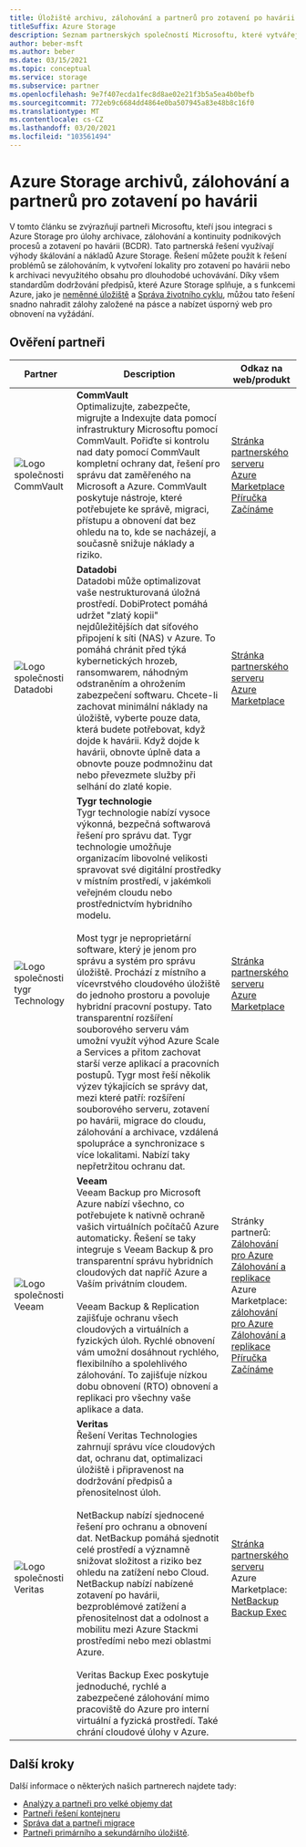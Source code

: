 ```yaml
---
title: Úložiště archivu, zálohování a partnerů pro zotavení po havárii
titleSuffix: Azure Storage
description: Seznam partnerských společností Microsoftu, které vytvářejí zákaznická řešení pro archivaci, zálohování a BCDR s Azure Storage
author: beber-msft
ms.author: beber
ms.date: 03/15/2021
ms.topic: conceptual
ms.service: storage
ms.subservice: partner
ms.openlocfilehash: 9e7f407ecda1fec8d8ae02e21f3b5a5ea4b0befb
ms.sourcegitcommit: 772eb9c6684dd4864e0ba507945a83e48b8c16f0
ms.translationtype: MT
ms.contentlocale: cs-CZ
ms.lasthandoff: 03/20/2021
ms.locfileid: "103561494"
---
```

# <a name="azure-storage-archive-backup-and-disaster-recovery-partners"></a>Azure Storage archivů, zálohování a partnerů pro zotavení po havárii

V tomto článku se zvýrazňují partneři Microsoftu, kteří jsou integraci s Azure Storage pro úlohy archivace, zálohování a kontinuity podnikových procesů a zotavení po havárii (BCDR). Tato partnerská řešení využívají výhody škálování a nákladů Azure Storage. Řešení můžete použít k řešení problémů se zálohováním, k vytvoření lokality pro zotavení po havárii nebo k archivaci nevyužitého obsahu pro dlouhodobé uchovávání. Díky všem standardům dodržování předpisů, které Azure Storage splňuje, a s funkcemi Azure, jako je [neměnné úložiště](../../../blobs/storage-blob-immutable-storage.md) a [Správa životního cyklu](../../../blobs/storage-lifecycle-management-concepts.md), můžou tato řešení snadno nahradit zálohy založené na pásce a nabízet úsporný web pro obnovení na vyžádání.

## <a name="verified-partners"></a>Ověření partneři

| Partner | Description | Odkaz na web/produkt |
| ------- | ----------- | -------------------- |
|![Logo společnosti CommVault](./media/commvault-logo.jpg) |**CommVault**<br>Optimalizujte, zabezpečte, migrujte a Indexujte data pomocí infrastruktury Microsoftu pomocí CommVault. Pořiďte si kontrolu nad daty pomocí CommVault kompletní ochrany dat, řešení pro správu dat zaměřeného na Microsoft a Azure. CommVault poskytuje nástroje, které potřebujete ke správě, migraci, přístupu a obnovení dat bez ohledu na to, kde se nacházejí, a současně snižuje náklady a riziko.|[Stránka partnerského serveru](https://www.commvault.com/complete-data-protection)<br>[Azure Marketplace](https://azuremarketplace.microsoft.com/marketplace/apps/commvault.commvault)<br>[Příručka Začínáme](./commvault/commvault-solution-guide.md)|
|![Logo společnosti Datadobi](./media/datadob-logo.png) |**Datadobi**<br> Datadobi může optimalizovat vaše nestrukturovaná úložná prostředí. DobiProtect pomáhá udržet "zlatý kopii" nejdůležitějších dat síťového připojení k síti (NAS) v Azure. To pomáhá chránit před týká kybernetických hrozeb, ransomwarem, náhodným odstraněním a ohrožením zabezpečení softwaru. Chcete-li zachovat minimální náklady na úložiště, vyberte pouze data, která budete potřebovat, když dojde k havárii. Když dojde k havárii, obnovte úplně data a obnovte pouze podmnožinu dat nebo převezmete služby při selhání do zlaté kopie. |[Stránka partnerského serveru](https://datadobi.com/partners/microsoft/)<br>[Azure Marketplace](https://azuremarketplace.microsoft.com/marketplace/apps/datadobi1602192408529.datadobi-dobiprotect?tab=Overview)|
 ![Logo společnosti tygr Technology](./media/tiger-logo.png) |**Tygr technologie**<br>Tygr technologie nabízí vysoce výkonná, bezpečná softwarová řešení pro správu dat. Tygr technologie umožňuje organizacím libovolné velikosti spravovat své digitální prostředky v místním prostředí, v jakémkoli veřejném cloudu nebo prostřednictvím hybridního modelu. <br><br> Most tygr je neproprietární software, který je jenom pro správu a systém pro správu úložiště. Prochází z místního a vícevrstvého cloudového úložiště do jednoho prostoru a povoluje hybridní pracovní postupy. Tato transparentní rozšíření souborového serveru vám umožní využít výhod Azure Scale a Services a přitom zachovat starší verze aplikací a pracovních postupů. Tygr most řeší několik výzev týkajících se správy dat, mezi které patří: rozšíření souborového serveru, zotavení po havárii, migrace do cloudu, zálohování a archivace, vzdálená spolupráce a synchronizace s více lokalitami. Nabízí taky nepřetržitou ochranu dat. |[Stránka partnerského serveru](https://www.tiger-technology.com/partners/microsoft-azure/)<br>[Azure Marketplace](https://azuremarketplace.microsoft.com/marketplace/apps/tiger-technology.tigerbridge_vm)|
| ![Logo společnosti Veeam](./media/veeam-logo.png) |**Veeam**<br> Veeam Backup pro Microsoft Azure nabízí všechno, co potřebujete k nativně ochraně vašich virtuálních počítačů Azure automaticky. Řešení se taky integruje s Veeam Backup & pro transparentní správu hybridních cloudových dat napříč Azure a Vaším privátním cloudem. <br><br>Veeam Backup & Replication zajišťuje ochranu všech cloudových a virtuálních a fyzických úloh. Rychlé obnovení vám umožní dosáhnout rychlého, flexibilního a spolehlivého zálohování. To zajišťuje nízkou dobu obnovení (RTO) obnovení a replikaci pro všechny vaše aplikace a data. |Stránky partnerů:<br>[Zálohování pro Azure](https://www.veeam.com/backup-azure.html)<br>[Zálohování a replikace](https://www.veeam.com/vm-backup-recovery-replication-software.html) <br>Azure Marketplace: [zálohování pro Azure](https://azuremarketplace.microsoft.com/marketplace/apps/veeam.azure_backup_free?tab=Overview)<br>[Zálohování a replikace](https://azuremarketplace.microsoft.com/marketplace/apps/veeam.veeam-backup-replication)<br>[Příručka Začínáme](./veeam/veeam-solution-guide.md)|
| ![Logo společnosti Veritas](./media/veritas-logo.png) |**Veritas**<br>Řešení Veritas Technologies zahrnují správu více cloudových dat, ochranu dat, optimalizaci úložiště i připravenost na dodržování předpisů a přenositelnost úloh.<br><br>NetBackup nabízí sjednocené řešení pro ochranu a obnovení dat. NetBackup pomáhá sjednotit celé prostředí a významně snižovat složitost a riziko bez ohledu na zatížení nebo Cloud. NetBackup nabízí nabízené zotavení po havárii, bezproblémové zatížení a přenositelnost dat a odolnost a mobilitu mezi Azure Stackmi prostředími nebo mezi oblastmi Azure.<br><br>Veritas Backup Exec poskytuje jednoduché, rychlé a zabezpečené zálohování mimo pracoviště do Azure pro interní virtuální a fyzická prostředí. Také chrání cloudové úlohy v Azure.|[Stránka partnerského serveru](https://www.veritas.com/partners/microsoft-azure)<br>Azure Marketplace:<br>[NetBackup](https://azuremarketplace.microsoft.com/marketplace/apps/veritas.veritas-netbackup-8-s?tab=Overview)<br>[Backup Exec](https://azuremarketplace.microsoft.com/marketplace/apps/veritas.backup-exec-20?tab=Overview)|

## <a name="next-steps"></a>Další kroky

Další informace o některých našich partnerech najdete tady:
- [Analýzy a partneři pro velké objemy dat](..\analytics\partner-overview.md)
- [Partneři řešení kontejneru](..\container-solutions\partner-overview.md)
- [Správa dat a partneři migrace](..\data-management\partner-overview.md)
- [Partneři primárního a sekundárního úložiště](..\primary-secondary-storage\partner-overview.md).
